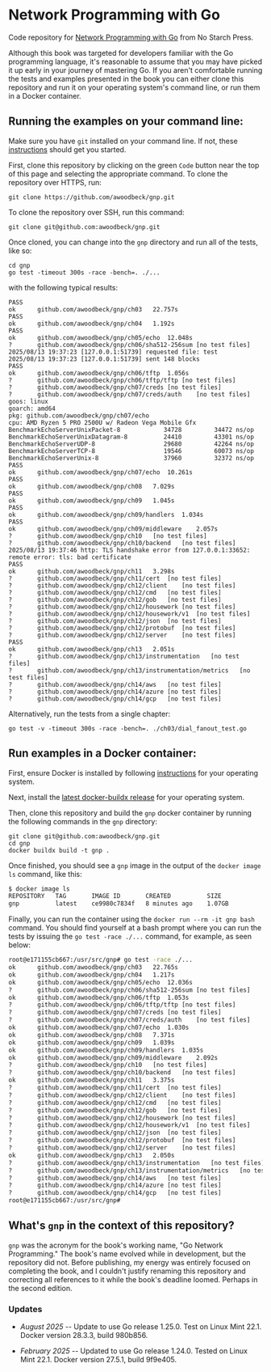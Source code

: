 # Network Programming with Go
Code repository for [Network Programming with Go](https://nostarch.com/networkprogrammingwithgo) from
No Starch Press.

Although this book was targeted for developers familiar with the Go programming language, it's
reasonable to assume that you may have picked it up early in your journey of mastering Go. If you
aren't comfortable running the tests and examples presented in the book you can either clone this
repository and run it on your operating system's command line, or run them in a Docker container.

## Running the examples on your command line:

Make sure you have `git` installed on your command line. If not, these [instructions](https://docs.github.com/en/github-cli)
should get you started.

First, clone this repository by clicking on the green `Code` button near the top of this page and
selecting the appropriate command. To clone the repository over HTTPS, run:

    git clone https://github.com/awoodbeck/gnp.git

To clone the repository over SSH, run this command:

    git clone git@github.com:awoodbeck/gnp.git

Once cloned, you can change into the `gnp` directory and run all of the tests, like so:

    cd gnp
    go test -timeout 300s -race -bench=. ./...

with the following typical results:
```fish
PASS
ok  	github.com/awoodbeck/gnp/ch03	22.757s
PASS
ok  	github.com/awoodbeck/gnp/ch04	1.192s
PASS
ok  	github.com/awoodbeck/gnp/ch05/echo	12.048s
?   	github.com/awoodbeck/gnp/ch06/sha512-256sum	[no test files]
2025/08/13 19:37:23 [127.0.0.1:51739] requested file: test
2025/08/13 19:37:23 [127.0.0.1:51739] sent 148 blocks
PASS
ok  	github.com/awoodbeck/gnp/ch06/tftp	1.056s
?   	github.com/awoodbeck/gnp/ch06/tftp/tftp	[no test files]
?   	github.com/awoodbeck/gnp/ch07/creds	[no test files]
?   	github.com/awoodbeck/gnp/ch07/creds/auth	[no test files]
goos: linux
goarch: amd64
pkg: github.com/awoodbeck/gnp/ch07/echo
cpu: AMD Ryzen 5 PRO 2500U w/ Radeon Vega Mobile Gfx
BenchmarkEchoServerUnixPacket-8     	   34728	     34472 ns/op
BenchmarkEchoServerUnixDatagram-8   	   24410	     43301 ns/op
BenchmarkEchoServerUDP-8            	   29680	     42264 ns/op
BenchmarkEchoServerTCP-8            	   19546	     60073 ns/op
BenchmarkEchoServerUnix-8           	   37960	     32372 ns/op
PASS
ok  	github.com/awoodbeck/gnp/ch07/echo	10.261s
PASS
ok  	github.com/awoodbeck/gnp/ch08	7.029s
PASS
ok  	github.com/awoodbeck/gnp/ch09	1.045s
PASS
ok  	github.com/awoodbeck/gnp/ch09/handlers	1.034s
PASS
ok  	github.com/awoodbeck/gnp/ch09/middleware	2.057s
?   	github.com/awoodbeck/gnp/ch10	[no test files]
?   	github.com/awoodbeck/gnp/ch10/backend	[no test files]
2025/08/13 19:37:46 http: TLS handshake error from 127.0.0.1:33652: remote error: tls: bad certificate
PASS
ok  	github.com/awoodbeck/gnp/ch11	3.298s
?   	github.com/awoodbeck/gnp/ch11/cert	[no test files]
?   	github.com/awoodbeck/gnp/ch12/client	[no test files]
?   	github.com/awoodbeck/gnp/ch12/cmd	[no test files]
?   	github.com/awoodbeck/gnp/ch12/gob	[no test files]
?   	github.com/awoodbeck/gnp/ch12/housework	[no test files]
?   	github.com/awoodbeck/gnp/ch12/housework/v1	[no test files]
?   	github.com/awoodbeck/gnp/ch12/json	[no test files]
?   	github.com/awoodbeck/gnp/ch12/protobuf	[no test files]
?   	github.com/awoodbeck/gnp/ch12/server	[no test files]
PASS
ok  	github.com/awoodbeck/gnp/ch13	2.051s
?   	github.com/awoodbeck/gnp/ch13/instrumentation	[no test files]
?   	github.com/awoodbeck/gnp/ch13/instrumentation/metrics	[no test files]
?   	github.com/awoodbeck/gnp/ch14/aws	[no test files]
?   	github.com/awoodbeck/gnp/ch14/azure	[no test files]
?   	github.com/awoodbeck/gnp/ch14/gcp	[no test files]
```

Alternatively, run the tests from a single chapter:

    go test -v -timeout 300s -race -bench=. ./ch03/dial_fanout_test.go

## Run examples in a Docker container:

First, ensure Docker is installed by following [instructions](https://docs.docker.com/engine/install/) for your operating system.

Next, install the [latest docker-buildx release](https://github.com/docker/buildx/releases/latest) for your operating system.

Then, clone this repository and build the `gnp` docker container by running the following commands 
in the `gnp` directory:

    git clone git@github.com:awoodbeck/gnp.git
    cd gnp
    docker buildx build -t gnp .

Once finished, you should see a `gnp` image in the output of the `docker image ls`
command, like this:

```bash
$ docker image ls                                                                                                                                                                                             ✗ master
REPOSITORY   TAG       IMAGE ID       CREATED          SIZE
gnp          latest    ce9980c7834f   8 minutes ago    1.07GB
```

Finally, you can run the container using the `docker run --rm -it gnp bash`
command. You should find yourself at a bash prompt where you can run the tests
by issuing the `go test -race ./...` command, for example, as seen below:

```bash
root@e171155cb667:/usr/src/gnp# go test -race ./...
ok  	github.com/awoodbeck/gnp/ch03	22.765s
ok  	github.com/awoodbeck/gnp/ch04	1.217s
ok  	github.com/awoodbeck/gnp/ch05/echo	12.036s
?   	github.com/awoodbeck/gnp/ch06/sha512-256sum	[no test files]
ok  	github.com/awoodbeck/gnp/ch06/tftp	1.053s
?   	github.com/awoodbeck/gnp/ch06/tftp/tftp	[no test files]
?   	github.com/awoodbeck/gnp/ch07/creds	[no test files]
?   	github.com/awoodbeck/gnp/ch07/creds/auth	[no test files]
ok  	github.com/awoodbeck/gnp/ch07/echo	1.030s
ok  	github.com/awoodbeck/gnp/ch08	7.371s
ok  	github.com/awoodbeck/gnp/ch09	1.039s
ok  	github.com/awoodbeck/gnp/ch09/handlers	1.035s
ok  	github.com/awoodbeck/gnp/ch09/middleware	2.092s
?   	github.com/awoodbeck/gnp/ch10	[no test files]
?   	github.com/awoodbeck/gnp/ch10/backend	[no test files]
ok  	github.com/awoodbeck/gnp/ch11	3.375s
?   	github.com/awoodbeck/gnp/ch11/cert	[no test files]
?   	github.com/awoodbeck/gnp/ch12/client	[no test files]
?   	github.com/awoodbeck/gnp/ch12/cmd	[no test files]
?   	github.com/awoodbeck/gnp/ch12/gob	[no test files]
?   	github.com/awoodbeck/gnp/ch12/housework	[no test files]
?   	github.com/awoodbeck/gnp/ch12/housework/v1	[no test files]
?   	github.com/awoodbeck/gnp/ch12/json	[no test files]
?   	github.com/awoodbeck/gnp/ch12/protobuf	[no test files]
?   	github.com/awoodbeck/gnp/ch12/server	[no test files]
ok  	github.com/awoodbeck/gnp/ch13	2.050s
?   	github.com/awoodbeck/gnp/ch13/instrumentation	[no test files]
?   	github.com/awoodbeck/gnp/ch13/instrumentation/metrics	[no test files]
?   	github.com/awoodbeck/gnp/ch14/aws	[no test files]
?   	github.com/awoodbeck/gnp/ch14/azure	[no test files]
?   	github.com/awoodbeck/gnp/ch14/gcp	[no test files]
root@e171155cb667:/usr/src/gnp#
```

## What's `gnp` in the context of this repository?

`gnp` was the acronym for the book's working name, "Go Network Programming." The book's name evolved 
while in development, but the repository did not. Before publishing, my energy was entirely focused
on completing the book, and I couldn't justify renaming this repository and correcting all
references to it while the book's deadline loomed. Perhaps in the second edition.

### Updates

* _August 2025_ -- Update to use Go release 1.25.0. Test on Linux Mint 22.1. Docker version 28.3.3, build 980b856.

* _February 2025_ -- Updated to use Go release 1.24.0. Tested on Linux Mint 22.1. Docker version 27.5.1, build 9f9e405.
